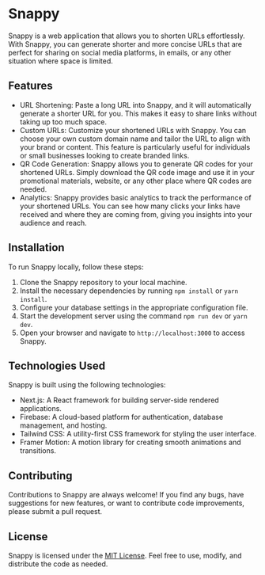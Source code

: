 # Snappy

Snappy is a web application that allows you to shorten URLs effortlessly. With Snappy, you can generate shorter and more concise URLs that are perfect for sharing on social media platforms, in emails, or any other situation where space is limited.

## Features

- URL Shortening: Paste a long URL into Snappy, and it will automatically generate a shorter URL for you. This makes it easy to share links without taking up too much space.
- Custom URLs: Customize your shortened URLs with Snappy. You can choose your own custom domain name and tailor the URL to align with your brand or content. This feature is particularly useful for individuals or small businesses looking to create branded links.
- QR Code Generation: Snappy allows you to generate QR codes for your shortened URLs. Simply download the QR code image and use it in your promotional materials, website, or any other place where QR codes are needed.
- Analytics: Snappy provides basic analytics to track the performance of your shortened URLs. You can see how many clicks your links have received and where they are coming from, giving you insights into your audience and reach.

## Installation

To run Snappy locally, follow these steps:

1. Clone the Snappy repository to your local machine.
2. Install the necessary dependencies by running `npm install` or `yarn install`.
3. Configure your database settings in the appropriate configuration file.
4. Start the development server using the command `npm run dev` or `yarn dev`.
5. Open your browser and navigate to `http://localhost:3000` to access Snappy.

## Technologies Used

Snappy is built using the following technologies:

- Next.js: A React framework for building server-side rendered applications.
- Firebase: A cloud-based platform for authentication, database management, and hosting.
- Tailwind CSS: A utility-first CSS framework for styling the user interface.
- Framer Motion: A motion library for creating smooth animations and transitions.

## Contributing

Contributions to Snappy are always welcome! If you find any bugs, have suggestions for new features, or want to contribute code improvements, please submit a pull request.

## License

Snappy is licensed under the [MIT License](LICENSE). Feel free to use, modify, and distribute the code as needed.
